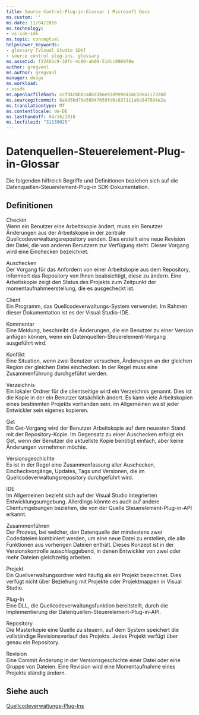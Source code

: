 ```yaml
---
title: Source Control-Plug-in-Glossar | Microsoft Docs
ms.custom: ''
ms.date: 11/04/2016
ms.technology:
- vs-ide-sdk
ms.topic: conceptual
helpviewer_keywords:
- glossary [Visual Studio SDK]
- source control plug-ins, glossary
ms.assetid: f224bbc9-38fc-4c80-ab09-51dcc8969f8e
author: gregvanl
ms.author: gregvanl
manager: douge
ms.workload:
- vssdk
ms.openlocfilehash: ccfd4cbbbca86d3b6e93d9998410c5dea117328d
ms.sourcegitcommit: 6a9d5bd75e50947659fd6c837111a6a547884e2a
ms.translationtype: MT
ms.contentlocale: de-DE
ms.lasthandoff: 04/16/2018
ms.locfileid: "31139025"
---
```

# <a name="source-control-plug-in-glossary"></a>Datenquellen-Steuerelement-Plug-in-Glossar
Die folgenden hilfreich Begriffe und Definitionen beziehen sich auf die Datenquellen-Steuerelement-Plug-in SDK-Dokumentation.  
  
## <a name="definitions"></a>Definitionen  
 Checkin  
 Wenn ein Benutzer eine Arbeitskopie ändert, muss ein Benutzer Änderungen aus der Arbeitskopie in der zentrale Quellcodeverwaltungsrepository senden. Dies erstellt eine neue Revision der Datei, die von anderen Benutzern zur Verfügung steht. Dieser Vorgang wird eine Einchecken bezeichnet.  
  
 Auschecken  
 Der Vorgang für das Anfordern von einer Arbeitskopie aus dem Repository, informiert das Repository von Ihnen beabsichtigt, diese zu ändern. Eine Arbeitskopie zeigt den Status des Projekts zum Zeitpunkt der momentaufnahmeerstellung, die es ausgecheckt ist.  
  
 Client  
 Ein Programm, das Quellcodeverwaltungs-System verwendet. Im Rahmen dieser Dokumentation ist es der Visual Studio-IDE.  
  
 Kommentar  
 Eine Meldung, beschreibt die Änderungen, die ein Benutzer zu einer Version anfügen können, wenn ein Datenquellen-Steuerelement-Vorgang ausgeführt wird.  
  
 Konflikt  
 Eine Situation, wenn zwei Benutzer versuchen, Änderungen an der gleichen Region der gleichen Datei einchecken. In der Regel muss eine Zusammenführung durchgeführt werden.  
  
 Verzeichnis  
 Ein lokaler Ordner für die clientseitige wird ein Verzeichnis genannt. Dies ist die Kopie in der ein Benutzer tatsächlich ändert. Es kann viele Arbeitskopien eines bestimmten Projekts vorhanden sein. im Allgemeinen weist jeder Entwickler sein eigenes kopieren.  
  
 Get  
 Ein Get-Vorgang wird der Benutzer Arbeitskopie auf dem neuesten Stand mit der Repository-Kopie. Im Gegensatz zu einer Auschecken erfolgt ein Get, wenn der Benutzer die aktuellste Kopie benötigt einfach, aber keine Änderungen vornehmen möchte.  
  
 Versionsgeschichte  
 Es ist in der Regel eine Zusammenfassung aller Auschecken, Eincheckvorgänge, Updates, Tags und Versionen, die im Quellcodeverwaltungsrepository durchgeführt wird.  
  
 IDE  
 Im Allgemeinen bezieht sich auf der Visual Studio integrierten Entwicklungsumgebung. Allerdings könnte es auch auf andere Clientumgebungen beziehen, die von der Quelle Steuerelement-Plug-in-API erkannt.  
  
 Zusammenführen  
 Der Prozess, bei welcher, den Datenquelle der mindestens zwei Codedateien kombiniert werden, um eine neue Datei zu erstellen, die alle Funktionen aus vorherigen Dateien enthält. Dieses Konzept ist in der Versionskontrolle ausschlaggebend, in denen Entwickler von zwei oder mehr Dateien gleichzeitig arbeiten.  
  
 Projekt  
 Ein Quellverwaltungsordner wird häufig als ein Projekt bezeichnet. Dies verfügt nicht über Beziehung mit Projekte oder Projektmappen in Visual Studio.  
  
 Plug-In  
 Eine DLL, die Quellcodeverwaltungsfunktion bereitstellt, durch die Implementierung der Datenquellen-Steuerelement-Plug-in-API.  
  
 Repository  
 Die Masterkopie eine Quelle zu steuern, auf dem System speichert die vollständige Revisionsverlauf des Projekts. Jedes Projekt verfügt über genau ein Repository.  
  
 Revision  
 Eine Commit Änderung in der Versionsgeschichte einer Datei oder eine Gruppe von Dateien. Eine Revision wird eine Momentaufnahme eines Projekts ständig ändern.  
  
## <a name="see-also"></a>Siehe auch  
 [Quellcodeverwaltungs-Plug-Ins](../extensibility/source-control-plug-ins.md)